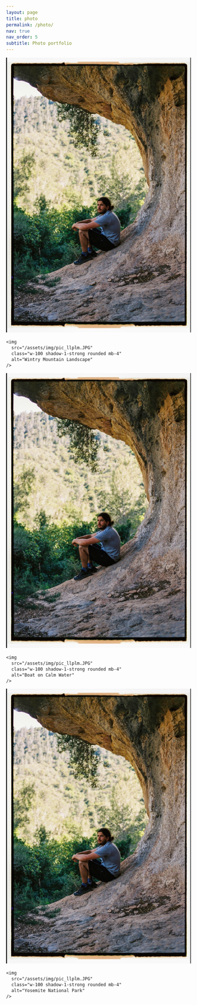 ```yaml
---
layout: page
title: photo
permalink: /photo/
nav: true
nav_order: 5
subtitle: Photo portfolio
---
```


<!-- Gallery -->
<div class="row">
  <div class="col-lg-4 col-md-12 mb-4 mb-lg-0">
    <img
      src="/assets/img/pic_llplm.JPG"
      class="w-100 shadow-1-strong rounded mb-4"
      alt="Boat on Calm Water"
    />

    <img
      src="/assets/img/pic_llplm.JPG"
      class="w-100 shadow-1-strong rounded mb-4"
      alt="Wintry Mountain Landscape"
    />
  </div>

  <div class="col-lg-4 mb-4 mb-lg-0">
    <img
      src="/assets/img/pic_llplm.JPG"
      class="w-100 shadow-1-strong rounded mb-4"
      alt="Mountains in the Clouds"
    />

    <img
      src="/assets/img/pic_llplm.JPG"
      class="w-100 shadow-1-strong rounded mb-4"
      alt="Boat on Calm Water"
    />
  </div>

  <div class="col-lg-4 mb-4 mb-lg-0">
    <img
      src="/assets/img/pic_llplm.JPG"
      class="w-100 shadow-1-strong rounded mb-4"
      alt="Waves at Sea"
    />

    <img
      src="/assets/img/pic_llplm.JPG"
      class="w-100 shadow-1-strong rounded mb-4"
      alt="Yosemite National Park"
    />
  </div>
</div>
<!-- Gallery -->

